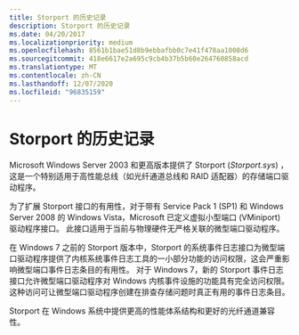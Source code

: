 ```yaml
---
title: Storport 的历史记录
description: Storport 的历史记录
ms.date: 04/20/2017
ms.localizationpriority: medium
ms.openlocfilehash: 8561b1bae51d8b9ebbafbb0c7e41f478aa1008d6
ms.sourcegitcommit: 418e6617e2a695c9cb4b37b5b60e264760858acd
ms.translationtype: MT
ms.contentlocale: zh-CN
ms.lasthandoff: 12/07/2020
ms.locfileid: "96835159"
---
```

# <a name="history-of-storport"></a>Storport 的历史记录


Microsoft Windows Server 2003 和更高版本提供了 Storport (*Storport.sys*) ，这是一个特别适用于高性能总线（如光纤通道总线和 RAID 适配器）的存储端口驱动程序。

为了扩展 Storport 接口的有用性，对于带有 Service Pack 1 (SP1) 和 Windows Server 2008 的 Windows Vista，Microsoft 已定义虚拟小型端口 (VMiniport) 驱动程序接口。 此接口适用于当前与物理硬件无严格关联的微型端口驱动程序。

在 Windows 7 之前的 Storport 版本中，Storport 的系统事件日志接口为微型端口驱动程序提供了内核系统事件日志工具的一小部分功能的访问权限，这会严重影响微型端口事件日志条目的有用性。 对于 Windows 7，新的 Storport 事件日志接口允许微型端口驱动程序对 Windows 内核事件设施的功能具有完全访问权限。 这种访问可让微型端口驱动程序创建在排查存储问题时真正有用的事件日志条目。

Storport 在 Windows 系统中提供更高的性能体系结构和更好的光纤通道兼容性。

 

 




